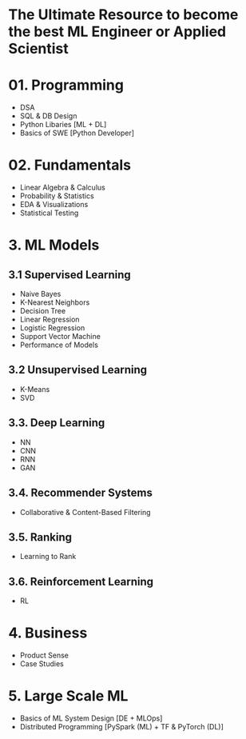 # The Ultimate Resource to become the best ML Engineer or Applied Scientist

# 01. Programming
- DSA
- SQL & DB Design
- Python Libaries [ML + DL]
- Basics of SWE [Python Developer]

# 02. Fundamentals
- Linear Algebra & Calculus
- Probability & Statistics
- EDA & Visualizations
- Statistical Testing

# 3. ML Models

## 3.1 Supervised Learning
- Naive Bayes
- K-Nearest Neighbors
- Decision Tree
- Linear Regression
- Logistic Regression
- Support Vector Machine
- Performance of Models

## 3.2 Unsupervised Learning
- K-Means
- SVD

## 3.3. Deep Learning
- NN
- CNN
- RNN
- GAN

## 3.4. Recommender Systems
- Collaborative & Content-Based Filtering

## 3.5. Ranking
- Learning to Rank

## 3.6. Reinforcement Learning
- RL

# 4. Business
- Product Sense
- Case Studies

# 5. Large Scale ML
- Basics of ML System Design [DE + MLOps]
- Distributed Programming [PySpark (ML) + TF & PyTorch (DL)] 
